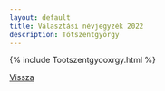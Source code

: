 ```yaml
---
layout: default
title: Választási névjegyzék 2022
description: Tótszentgyörgy
---
```


{% include Tootszentgyooxrgy.html %}

[Vissza](./)